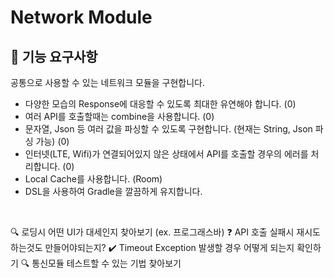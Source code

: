 # Network Module
## 🤔 기능 요구사항
공통으로 사용할 수 있는 네트워크 모듈을 구현합니다. 
- 다양한 모습의 Response에 대응할 수 있도록 최대한 유연해야 합니다. (0)
- 여러 API를 호출할때는 combine을 사용합니다. (0)
- 문자열, Json 등 여러 값을 파싱할 수 있도록 구현합니다. (현재는 String, Json 파싱 가능) (0)
- 인터넷(LTE, Wifi)가 연결되어있지 않은 상태에서 API를 호출할 경우의 에러를 처리합니다. (0)
- Local Cache를 사용합니다. (Room)
- DSL을 사용하여 Gradle을 깔끔하게 유지합니다. 
<br/>

🔍 로딩시 어떤 UI가 대세인지 찾아보기 (ex. 프로그래스바)
❓ API 호출 실패시 재시도하는것도 만들어야되는지? 
✔️ Timeout Exception 발생할 경우 어떻게 되는지 확인하기 
🔍 통신모듈 테스트할 수 있는 기법 찾아보기 
